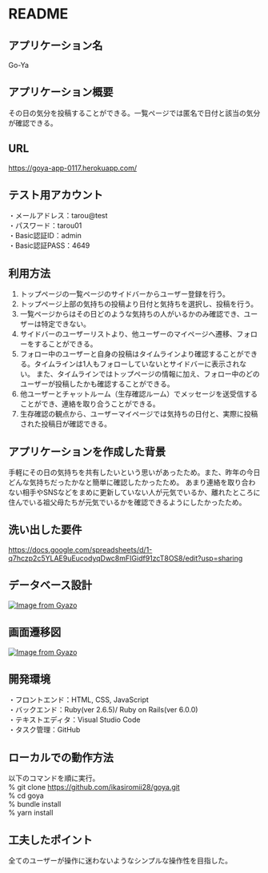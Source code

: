 # README

## アプリケーション名
Go-Ya

## アプリケーション概要
その日の気分を投稿することができる。一覧ページでは匿名で日付と該当の気分が確認できる。

## URL
https://goya-app-0117.herokuapp.com/

## テスト用アカウント
・メールアドレス：tarou@test<br> ・パスワード：tarou01<br>・Basic認証ID：admin<br>・Basic認証PASS：4649

## 利用方法
1. トップページの一覧ページのサイドバーからユーザー登録を行う。
2. トップページ上部の気持ちの投稿より日付と気持ちを選択し、投稿を行う。
3. 一覧ページからはその日どのような気持ちの人がいるかのみ確認でき、ユーザーは特定できない。
4. サイドバーのユーザーリストより、他ユーザーのマイページへ遷移、フォローをすることができる。
5. フォロー中のユーザーと自身の投稿はタイムラインより確認することができる。タイムラインは1人もフォローしていないとサイドバーに表示されない。
また、タイムラインではトップページの情報に加え、フォロー中のどのユーザーが投稿したかも確認することができる。
6. 他ユーザーとチャットルーム（生存確認ルーム）でメッセージを送受信することができ、連絡を取り合うことができる。
7. 生存確認の観点から、ユーザーマイページでは気持ちの日付と、実際に投稿された投稿日が確認できる。

## アプリケーションを作成した背景
手軽にその日の気持ちを共有したいという思いがあったため。また、昨年の今日どんな気持ちだったかなと簡単に確認したかったため。
あまり連絡を取り合わない相手やSNSなどをまめに更新していない人が元気でいるか、離れたところに住んでいる祖父母たちが元気でいるかを確認できるようにしたかったため。

## 洗い出した要件
https://docs.google.com/spreadsheets/d/1-q7hczp2c5YLAE9uEucodyqDwc8mFIGidf91zcT8OS8/edit?usp=sharing

## データベース設計
[![Image from Gyazo](https://i.gyazo.com/bc82848dd9a0d72868c19c58aa9e776e.png)](https://gyazo.com/bc82848dd9a0d72868c19c58aa9e776e)

## 画面遷移図
[![Image from Gyazo](https://i.gyazo.com/4b83c0e614efa218fbb2c96d9cd6bd4a.png)](https://gyazo.com/4b83c0e614efa218fbb2c96d9cd6bd4a)

## 開発環境
・フロントエンド：HTML, CSS, JavaScript<br>・バックエンド：Ruby(ver 2.6.5)/ Ruby on Rails(ver 6.0.0)<br>・テキストエディタ：Visual Studio Code<br>・タスク管理：GitHub

## ローカルでの動作方法
以下のコマンドを順に実行。<br>% git clone https://github.com/ikasiromii28/goya.git<br>% cd goya <br>% bundle install <br>% yarn install

## 工夫したポイント
全てのユーザーが操作に迷わないようなシンプルな操作性を目指した。
